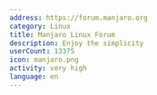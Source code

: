 ```yaml
---
address: https://forum.manjaro.org
category: Linux
title: Manjaro Linux Forum
description: Enjoy the simplicity
userCount: 13375
icon: manjaro.png
activity: very high
language: en
---
```

